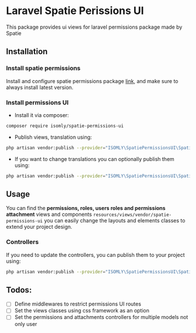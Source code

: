 # Laravel Spatie Perissions UI

This package provides ui views for laravel permissions package made by Spatie

## Installation

### Install spatie permissions

Install and configure spatie permissions package [link](https://spatie.be/docs/laravel-permission/v3/installation-laravel), and make sure to always install latest version.

### Install permissions UI

- Install it via composer:

```bash
composer require isomly/spatie-permissions-ui
```

- Publish views, translation using:

```bash
php artisan vendor:publish --provider="ISOMLY\SpatiePermissionsUI\SpatiePermissionsUiServiceProvider" --tag="views"
```

- If you want to change translations you can optionally publish them using:

```bash
php artisan vendor:publish --provider="ISOMLY\SpatiePermissionsUI\SpatiePermissionsUiServiceProvider" --tag="lang"
```

## Usage

You can find the **permissions, roles, users roles and permissions attachment** views and components `resources/views/vendor/spatie-permissions-ui` you can easily change the layouts and elements classes to extend your project design.

### Controllers

If you need to update the controllers, you can publish them to your project using:

```bash
php artisan vendor:publish --provider="ISOMLY\SpatiePermissionsUI\SpatiePermissionsUiServiceProvider" --tag="controllers"
```

## Todos:

- [ ] Define middlewares to restrict permissions UI routes
- [ ] Set the views classes using css framework as an option
- [ ] Set the permissions and attachments controllers for multiple models not only user
